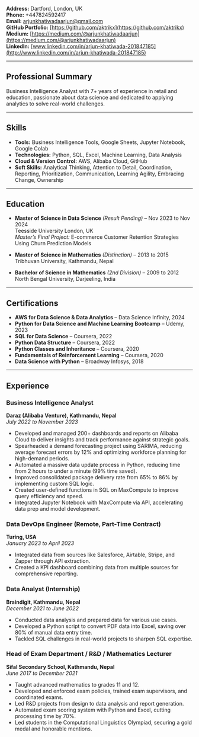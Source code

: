 **Address:** Dartford, London, UK  
**Phone:** +447824592417  
**Email:** [arjunkhatiwadaarjun@gmail.com](mailto:arjunkhatiwadaarjun@gmail.com)  
**GitHub Portfolio:** [https://github.com/aktrikx](https://github.com/aktrikx)  
**Medium:** [https://medium.com/@arjunkhatiwadaarjun](https://medium.com/@arjunkhatiwadaarjun)  
**LinkedIn:** [www.linkedin.com/in/arjun-khatiwada-201847185](http://www.linkedin.com/in/arjun-khatiwada-201847185)

---

## Professional Summary

Business Intelligence Analyst with 7+ years of experience in retail and education, passionate about data science and dedicated to applying analytics to solve real-world challenges.

---

## Skills

- **Tools:** Business Intelligence Tools, Google Sheets, Jupyter Notebook, Google Colab
- **Technologies:** Python, SQL, Excel, Machine Learning, Data Analysis
- **Cloud & Version Control:** AWS, Alibaba Cloud, GitHub
- **Soft Skills:** Analytical Thinking, Attention to Detail, Coordination, Reporting, Prioritization, Communication, Learning Agility, Embracing Change, Ownership

---

## Education

- **Master of Science in Data Science** _(Result Pending)_ – Nov 2023 to Nov 2024  
  Teesside University London, UK  
  _Master’s Final Project:_ E-commerce Customer Retention Strategies Using Churn Prediction Models

- **Master of Science in Mathematics** _(Distinction)_ – 2013 to 2015  
  Tribhuvan University, Kathmandu, Nepal

- **Bachelor of Science in Mathematics** _(2nd Division)_ – 2009 to 2012  
  North Bengal University, Darjeeling, India

---

## Certifications

- **AWS for Data Science & Data Analytics** – Data Science Infinity, 2024  
- **Python for Data Science and Machine Learning Bootcamp** – Udemy, 2023  
- **SQL for Data Science** – Coursera, 2022  
- **Python Data Structure** – Coursera, 2022  
- **Python Classes and Inheritance** – Coursera, 2020  
- **Fundamentals of Reinforcement Learning** – Coursera, 2020  
- **Data Science with Python** – Broadway Infosys, 2018  

---

## Experience

### Business Intelligence Analyst  
**Daraz (Alibaba Venture), Kathmandu, Nepal**  
*July 2022 to November 2023*

- Developed and managed 200+ dashboards and reports on Alibaba Cloud to deliver insights and track performance against strategic goals.
- Spearheaded a demand forecasting project using SARIMA, reducing average forecast errors by 12% and optimizing workforce planning for high-demand periods.
- Automated a massive data update process in Python, reducing time from 2 hours to under a minute (99% time saved).
- Improved consolidated package delivery rate from 65% to 86% by implementing custom SQL logic.
- Created user-defined functions in SQL on MaxCompute to improve query efficiency and speed.
- Integrated Jupyter Notebook with MaxCompute via API, accelerating data prep and model development.

### Data DevOps Engineer (Remote, Part-Time Contract)  
**Turing, USA**  
*January 2023 to April 2023*

- Integrated data from sources like Salesforce, Airtable, Stripe, and Zapper through API extraction.
- Created a KPI dashboard combining data from multiple sources for comprehensive reporting.

### Data Analyst (Internship)  
**Braindigit, Kathmandu, Nepal**  
*December 2021 to June 2022*

- Conducted data analysis and prepared data for various use cases.
- Developed a Python script to convert PDF data into Excel, saving over 80% of manual data entry time.
- Tackled SQL challenges in real-world projects to sharpen SQL expertise.

### Head of Exam Department / R&D / Mathematics Lecturer  
**Sifal Secondary School, Kathmandu, Nepal**  
*June 2017 to December 2021*

- Taught advanced mathematics to grades 11 and 12.
- Developed and enforced exam policies, trained exam supervisors, and coordinated exams.
- Led R&D projects from design to data analysis and report generation.
- Automated exam scoring system with Python and Excel, cutting processing time by 70%.
- Led students in the Computational Linguistics Olympiad, securing a gold medal and honorable mentions.

